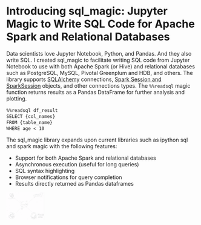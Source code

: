 # Introducing sql_magic: Jupyter Magic to Write SQL Code for Apache Spark and Relational Databases

Data scientists love Jupyter Notebook, Python, and Pandas. And they also write SQL. I created sql_magic to facilitate writing SQL code from Jupyter Notebook to use with both Apache Spark (or Hive) and relational databases such as PostgreSQL, MySQL, Pivotal Greenplum and HDB, and others. The library supports [SQLAlchemy](https://www.sqlalchemy.org/) connections, [Spark Session and SparkSession](https://docs.databricks.com/spark/latest/gentle-introduction/sparksession.html) objects, and other connections types. The `%%readsql` magic function returns results as a Pandas DataFrame for further analysis and plotting. 

~~~
%%readsql df_result
SELECT {col_names}
FROM {table_name}
WHERE age < 10
~~~

The sql_magic library expands upon current libraries such as ipython sql and spark magic with the following features: 

* Support for both Apache Spark and relational databases
* Asynchronous execution (useful for long queries)
* SQL syntax highlighting
* Browser notifications for query completion
* Results directly returned as Pandas dataframes 

<img src="img.png" alt="Drawing" style="width: 100px;"/>
